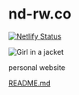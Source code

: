 # nd-rw.co
[![Netlify Status](https://api.netlify.com/api/v1/badges/8f32b96f-9015-45e7-a795-acbcf3791553/deploy-status)](https://app.netlify.com/sites/unruffled-bose-1c2551/deploys)

<img src="https://nd-rw.co/images/silver_surfer.jpg" alt="Girl in a jacket"> 

personal website
<link rel="stylesheet" href="https://cdn.jsdelivr.net/npm/@exampledev/new.css@1.1.2/new.min.css">

[README.md](/README.html)